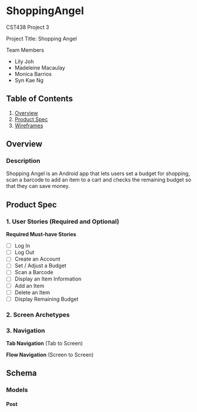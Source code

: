 # ShoppingAngel
CST438 Project 3

Project Title: Shopping Angel

Team Members
- Lily Joh
- Madeleine Macaulay
- Monica Barrios
- Syn Kae Ng


## Table of Contents
1. [Overview](#Overview)
2. [Product Spec](#Product-Spec)
3. [Wireframes](#Wireframes)

## Overview
### Description
Shopping Angel is an Android app that lets users set a budget for shopping, scan a barcode to add an item to a cart and checks the remaining budget so that they can save money.

## Product Spec
### 1. User Stories (Required and Optional)

**Required Must-have Stories**
- [ ] Log In
- [ ] Log Out
- [ ] Create an Account
- [ ] Set / Adjust a Budget
- [ ] Scan a Barcode
- [ ] Display an Item Information
- [ ] Add an Item
- [ ] Delete an Item
- [ ] Display Remaining Budget

### 2. Screen Archetypes


### 3. Navigation

**Tab Navigation** (Tab to Screen)


**Flow Navigation** (Screen to Screen)



## Schema 
### Models
#### Post

